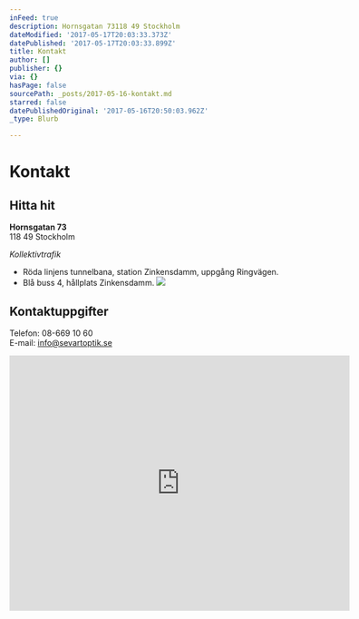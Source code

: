 ```yaml
---
inFeed: true
description: Hornsgatan 73118 49 Stockholm
dateModified: '2017-05-17T20:03:33.373Z'
datePublished: '2017-05-17T20:03:33.899Z'
title: Kontakt
author: []
publisher: {}
via: {}
hasPage: false
sourcePath: _posts/2017-05-16-kontakt.md
starred: false
datePublishedOriginal: '2017-05-16T20:50:03.962Z'
_type: Blurb

---
```

# Kontakt

## Hitta hit

**Hornsgatan 73**  
118 49 Stockholm

_Kollektivtrafik_

* Röda linjens tunnelbana, station Zinkensdamm, uppgång Ringvägen.
* Blå buss 4, hållplats Zinkensdamm.
![](https://the-grid-user-content.s3-us-west-2.amazonaws.com/4d1fa536-4b2e-446f-8a20-87e7d2c89e2b.jpg)

## Kontaktuppgifter

Telefon: 08-669 10 60  
E-mail: [info@sevartoptik.se][0]

<iframe src="https://cdn.embedly.com/widgets/media.html?src=https%3A%2F%2Fwww.google.com%2Fmaps%2Fembed%2Fv1%2Fplace%3Fcenter%3D59.317495%252C18.0513385%26key%3DAIzaSyBctFF2JCjitURssT91Am-_ZWMzRaYBm4Q%26zoom%3D18%26q%3DSev%25C3%25A4rt%2BOptik%2BAB&amp;url=https%3A%2F%2Fwww.google.se%2Fmaps%2Fplace%2FSev%25C3%25A4rt%2BOptik%2BAB%2F%4059.317495%2C18.0513385%2C18z%2Fdata%3D%214m5%213m4%211s0x465f77e7dd55c4a9%3A0xb69563dd7fbfd04b%218m2%213d59.317495%214d18.0524328%3Fhl%3Den%26dg%3Ddbrw%26newdg%3D1&amp;image=http%3A%2F%2Fmaps-api-ssl.google.com%2Fmaps%2Fapi%2Fstaticmap%3Fcenter%3D59.317495%2C18.0513385%26zoom%3D15%26size%3D250x250%26sensor%3Dfalse&amp;key=b7d04c9b404c499eba89ee7072e1c4f7&amp;type=text%2Fhtml&amp;schema=google" width="600" height="450" scrolling="no" frameborder="0" allowfullscreen="" style=""></iframe>



[0]: mailto:info@sevartoptik.se?Subject=Meddelande